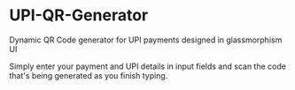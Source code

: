 # UPI-QR-Generator
Dynamic QR Code generator for UPI payments designed in glassmorphism UI

Simply enter your payment and UPI details in input fields and scan the code that's being generated as you finish typing.
